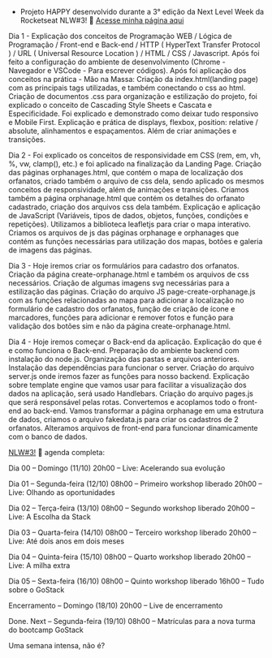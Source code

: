 
* Projeto HAPPY desenvolvido durante a 3° edição da Next Level Week da Rocketseat NLW#3! :rocket:
<a href="https://danianith.github.io/nlw3/index.hbs">Acesse minha página aqui</a>

Dia 1 - Explicação dos conceitos de Programação WEB / Lógica de Programação / Front-end e Back-end / HTTP ( HyperText Transfer Protocol ) / URL ( Universal Resource Location ) / HTML / CSS / Javascript. 
Após foi  feito a configuração do ambiente de desenvolvimento (Chrome - Navegador e VSCode - Para escrever códigos).
Após foi aplicação dos conceitos na prática - Mão na Massa:
Criação da index.html(landing page) com as principais tags utilizadas, e também conectando o css ao html. Criação de documentos .css para organização e estilização do projeto, foi explicado o conceito de Cascading Style Sheets e Cascata e Especificidade. Foi explicado e demonstrado como deixar tudo responsivo e Mobile First. Explicação e prática de displays, flexbox, position: relative / absolute, alinhamentos e espaçamentos. Além de criar animações e transições.


Dia 2 - Foi explicado os conceitos de responsividade em CSS (rem, em, vh, %, vw, clamp(), etc.) e foi aplicado na finalização da Landing Page.
Criação das páginas orphanages.html, que contém o mapa de localização dos orfanatos, criado também o arquivo de css dela, sendo aplicado os mesmos conceitos de responsividade, além de animações e transições. Criamos também a página orphanage.html que contém os detalhes do orfanato cadastrado, criação dos arquivos css dela também.
Explicação e aplicação de JavaScript (Variáveis, tipos de dados, objetos, funções, condições e repetições). Utilizamos a biblioteca leafletjs para criar o mapa interativo. Criamos os arquivos de js das páginas orphanage e orphanages que contém as funções necessárias para utilização dos mapas, botões e galeria de imagens das páginas.

Dia 3 - Hoje iremos criar os formulários para cadastro dos orfanatos. Criação da página create-orphanage.html e também os arquivos de css necessários. Criação de algumas imagens svg necessárias para a estilização das páginas.
Criação do arquivo JS page-create-orphanage.js com as funções relacionadas ao mapa para adicionar a localização no formulário de cadastro dos orfanatos, função de criação de ícone e marcadores, funções para adicionar e remover fotos e função para validação dos botões sim e não da página create-orphanage.html.

Dia 4 - Hoje iremos começar o Back-end da aplicação. Explicação do que é e como funciona o Back-end. Preparação do ambiente backend com instalação do node.js. Organização das pastas e arquivos anteriores. Instalação das dependências para funcionar o server. Criação do arquivo server.js onde iremos fazer as funções para nosso backend. Explicação sobre template engine que vamos usar para facilitar a visualização dos dados na aplicação, será usado Handlebars. Criação do arquivo pages.js que será responsável pelas rotas. Convertemos e acoplamos todo o front-end ao back-end. Vamos transformar a página orphanage em uma estrutura de dados, criamos o arquivo fakedata.js para criar os cadastros de 2 orfanatos. Alteramos arquivos de front-end para funcionar dinamicamente com o banco de dados.


<a href="https://nextlevelweek.com">NLW#3!</a> :rocket: agenda completa:

Dia 00 – Domingo (11/10)
20h00 – Live: Acelerando sua evolução

Dia 01 – Segunda-feira (12/10)
08h00 – Primeiro workshop liberado
20h00 – Live: Olhando as oportunidades

Dia 02 – Terça-feira (13/10)
08h00 – Segundo workshop liberado
20h00 – Live: A Escolha da Stack

Dia 03 – Quarta-feira (14/10)
08h00 – Terceiro workshop liberado
20h00 – Live: Até dois anos em dois meses

Dia 04 – Quinta-feira (15/10)
08h00 – Quarto workshop liberado
20h00 – Live: A milha extra

Dia 05 – Sexta-feira (16/10)
08h00 – Quinto workshop liberado
16h00 – Tudo sobre o GoStack

Encerramento – Domingo (18/10)
20h00 – Live de encerramento

Done. Next – Segunda-feira (19/10)
08h00 – Matrículas para a nova turma do bootcamp GoStack

Uma semana intensa, não é?
